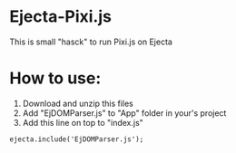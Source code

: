 Ejecta-Pixi.js
==============
This is small "hasck" to run Pixi.js on Ejecta

How to use:
==============
1. Download and unzip this files
2. Add "EjDOMParser.js" to "App" folder in your's project
3. Add this line on top to "index.js"
```
ejecta.include('EjDOMParser.js');
```
